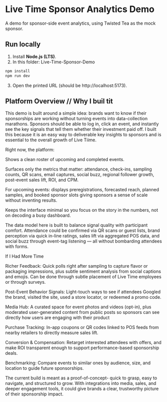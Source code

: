 # Live Time Sponsor Analytics Demo

A demo for sponsor-side event analytics, using Twisted Tea as the mock sponsor. 

## Run locally
1) Install **Node.js (LTS)**.
2) In this folder: Live-Time-Sponsor-Demo
```bash ie open your terminal and enter
npm install
npm run dev
```
3) Open the printed URL (should be http://localhost:5173).

## Platform Overview // Why I buil tit
This demo is built around a simple idea: brands want to know if their sponsorships are working without turning events into data-collection marathons. Sponsors should be able to log in, click an event, and instantly see the key signals that tell them whether their investment paid off. I built this because it is an easy way to deliverable key insights to sponsors and is essential to the overall growth of Live Tiime.

Right now, the platform:

  Shows a clean roster of upcoming and completed events.

  Surfaces only the metrics that matter: attendance, check-ins, sampling counts, QR scans, email captures, social buzz, regional follower growth, post-event sales lift, ROI, and CPM.

  For upcoming events: displays preregistrations, forecasted reach, planned samples, and booked sponsor slots giving sponsors a sense of scale without inventing results.

  Keeps the interface minimal so you focus on the story in the numbers, not on decoding a busy dashboard.

  The data model here is built to balance signal quality with participant comfort. Attendance could be confirmed via QR scans or guest lists, brand perception via quick in-line ratings, sales lift via aggregated POS data, and social buzz through event-tag listening — all without bombarding attendees with forms.

If I Had More Time

  Richer Feedback: Quick polls right after sampling to capture flavor or packaging impressions, plus subtle sentiment analysis from social captions and emojis. Can be done through subtle placement of Live Time employees or through surveys. 

  Post-Event Behavior Signals: Light-touch ways to see if attendees Googled the brand, visited the site, used a store locator, or redeemed a promo code.

  Media Hub: A curated space for event photos and videos (opt-in), plus moderated user-generated content from public posts so sponsors can see directly how users are engaging with their product

  Purchase Tracking: In-app coupons or QR codes linked to POS feeds from nearby retailers to directly measure sales lift.

  Conversion & Compensation: Retarget interested attendees with offers, and make ROI transparent enough to support performance-based sponsorship deals.

  Benchmarking: Compare events to similar ones by audience, size, and location to guide future sponsorships.
  
The current build is meant as a proof-of-concept- quick to grasp, easy to navigate, and structured to grow. With integrations into media, sales, and deeper engagement tools, it could give brands a clear, trustworthy picture of their sponsorship impact. 
